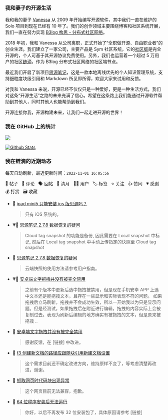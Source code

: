 ### 我和妻子的开源生活

我和我的妻子 [Vanessa](https://github.com/Vanessa219) 从 2009 年开始编写开源软件，其中我们一直在维护的 Solo 项目到现在已经有 10 年了。我们的创作领域主要围绕博客和社区系统开展，我们一直在努力实现 [B3log 构思 - 分布式社区网络](https://ld246.com/article/1546941897596)。

2018 年初，我和 Vanessa 从公司离职，正式开始了“全职做开源、自由职业者”的创业生涯。我们建立了一家公司，主要产品是 Sym 社区系统，它的[社区版](https://github.com/88250/symphony)是完全开源的，个人可基于其开源协议免费使用。另外，我们也运营着一个超过 5 万用户的社区[链滴](https://ld246.com)，作为 B3log 分布式社区网络的社区端节点。

最近我们开启了新项目[思源笔记](https://github.com/siyuan-note/siyuan)，这是一款本地离线优先的个人知识管理系统，支持细粒度块级引用和 Markdown 所见即所得，欢迎大家来试用和反馈。

对我和 Vanessa 来说，开源已经不仅仅只是一种爱好，更是一种生活方式，我们对这条“开源生活”之路的未来充满了信心。希望在这条路上我们能通过开源软件帮助到其他人，同时其他人也能帮助到我们。

开源连接你我，开源构建未来，让我们一起走进开源的世界！

### 我在 GitHub 上的统计

<a title="Hits" target="_blank" href="https://github.com/88250/88250"><img src="https://hits.b3log.org/88250/88250.svg"></a>

[![Github Stats](https://github-readme-stats.vercel.app/api?username=88250&theme=tokyonight&show_icons=true)](https://github.com/88250)

<!--events start -->

### 我在链滴的近期动态

每天自动刷新，最近更新时间：`2022-11-01 16:05:56`

📝 帖子 &nbsp; 💬 评论 &nbsp; 🗣 回帖 &nbsp; 🌙 清月 &nbsp; 👨‍💻 用户 &nbsp; 🏷️ 标签 &nbsp; ⭐️ 关注 &nbsp; 👍 赞同 &nbsp; 💗 感谢 &nbsp; 💰 打赏 &nbsp; 🗃 收藏

* 💬 [ipad mini5 只能安装 ios 版思源吗？](https://ld246.com/article/1667275646629/comment/1667276941838#comments)

  > 只有 iOS 系统的。
* 💗💬 [思源笔记 2.7.8 数据恢复的疑问](https://ld246.com/article/1667273172330/comment/1667274463346#comments)

  > Cloud tag snapshot 的功能是备份, 因此需要在 Local snapshot 中标记, 然后在 Local tag snapshot 中手动上传指定的快照至 Cloud tag snapshot
* 💬 [思源笔记 2.7.8 数据恢复的疑问](https://ld246.com/article/1667273172330/comment/1667274404142#comments)

  > 云端快照的使用方法请参考用户指南。
* 💗📝 [安卓端文字拖拽并没有被完全禁用](https://ld246.com/article/1667221139929)

  > 之前有个版本中更新后选中拖拽被禁用，但是现在手机安卓 APP 上选中文本还是能拖拽文本，且存在一些显示和实际表现不符的问题。 如果拖拽后立马刷新，拖拽并不会成功生效，所以一开始我以为只是显示问题。但是经测试，如果拖拽后在附近进行编辑，拖拽的内容实际上会被复制过去。表现为刷新后编辑的地方确实有被拖拽的文本，但是原来被拖拽 ..
* 💬 [安卓端文字拖拽并没有被完全禁用](https://ld246.com/article/1667221139929/comment/1667274348861#comments)

  > 感谢反馈，在 [链接] 中改进。
* 💬 [f3 创建新文档的路径应跟随块引用新建文档设置](https://ld246.com/article/1667119635078/comment/1667266363795#comments)

  > 这个需求目前还不确定改进方向，维持原样不变了，等考虑清楚再改进，谢谢。
* 💬 [抓取网页时代码块出现异常](https://ld246.com/article/1667265409329/comment/1667266092939#comments)

  > 这个网页目前无法兼容，抱歉。
* 💬 [64 位程序安装后无法运行](https://ld246.com/article/1667265422724/comment/1667266002582#comments)

  > 你好，以后不再发布 32 位安装包了，具体原因请参考 [链接]


<!--events end -->
